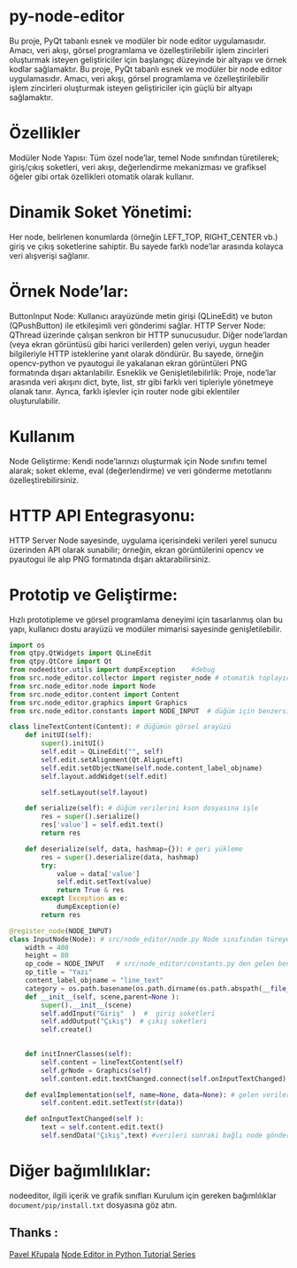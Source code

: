 # py-node-editor
Bu proje, PyQt tabanlı esnek ve modüler bir node editor uygulamasıdır. Amacı, veri akışı, görsel programlama ve özelleştirilebilir işlem zincirleri oluşturmak isteyen geliştiriciler için başlangıç düzeyinde bir altyapı ve örnek kodlar sağlamaktır. 
Bu proje, PyQt tabanlı esnek ve modüler bir node editor uygulamasıdır. Amacı, veri akışı, görsel programlama ve özelleştirilebilir işlem zincirleri oluşturmak isteyen geliştiriciler için güçlü bir altyapı sağlamaktır.

#  Özellikler
Modüler Node Yapısı:
Tüm özel node’lar, temel Node sınıfından türetilerek; giriş/çıkış soketleri, veri akışı, değerlendirme mekanizması ve grafiksel öğeler gibi ortak özellikleri otomatik olarak kullanır.

#  Dinamik Soket Yönetimi:
Her node, belirlenen konumlarda (örneğin LEFT_TOP, RIGHT_CENTER vb.) giriş ve çıkış soketlerine sahiptir. Bu sayede farklı node’lar arasında kolayca veri alışverişi sağlanır.

#  Örnek Node’lar:

  ButtonInput Node:
Kullanıcı arayüzünde metin girişi (QLineEdit) ve buton (QPushButton) ile etkileşimli veri gönderimi sağlar.
  HTTP Server Node:
QThread üzerinde çalışan senkron bir HTTP sunucusudur. Diğer node’lardan (veya ekran görüntüsü gibi harici verilerden) gelen veriyi, uygun header bilgileriyle HTTP isteklerine yanıt olarak döndürür. Bu sayede, örneğin opencv-python ve pyautogui ile yakalanan ekran görüntüleri PNG formatında dışarı aktarılabilir.
Esneklik ve Genişletilebilirlik:
Proje, node’lar arasında veri akışını dict, byte, list, str gibi farklı veri tipleriyle yönetmeye olanak tanır. Ayrıca, farklı işlevler için router node gibi eklentiler oluşturulabilir.

#  Kullanım
Node Geliştirme:
Kendi node’larınızı oluşturmak için Node sınıfını temel alarak; soket ekleme, eval (değerlendirme) ve veri gönderme metotlarını özelleştirebilirsiniz.

#  HTTP API Entegrasyonu:
HTTP Server Node sayesinde, uygulama içerisindeki verileri yerel sunucu üzerinden API olarak sunabilir; örneğin, ekran görüntülerini opencv ve pyautogui ile alıp PNG formatında dışarı aktarabilirsiniz.

 # Prototip ve Geliştirme:
Hızlı prototipleme ve görsel programlama deneyimi için tasarlanmış olan bu yapı, kullanıcı dostu arayüzü ve modüler mimarisi sayesinde genişletilebilir.

```python
import os
from qtpy.QtWidgets import QLineEdit 
from qtpy.QtCore import Qt 
from nodeeditor.utils import dumpException    #debug
from src.node_editor.collector import register_node # otomatik toplayıcı fonksiyon
from src.node_editor.node import Node
from src.node_editor.content import Content
from src.node_editor.graphics import Graphics
from src.node_editor.constants import NODE_INPUT  # düğüm için benzersiz tanımlayıcı

class lineTextContent(Content): # düğümün görsel arayüzü
    def initUI(self):
        super().initUI()   
        self.edit = QLineEdit("", self)
        self.edit.setAlignment(Qt.AlignLeft) 
        self.edit.setObjectName(self.node.content_label_objname) 
        self.layout.addWidget(self.edit)

        self.setLayout(self.layout)

    def serialize(self): # düğüm verilerini kson dosyasına işle
        res = super().serialize()
        res['value'] = self.edit.text()
        return res

    def deserialize(self, data, hashmap={}): # geri yükleme
        res = super().deserialize(data, hashmap)
        try:
            value = data['value']
            self.edit.setText(value)
            return True & res
        except Exception as e:
            dumpException(e)
        return res

@register_node(NODE_INPUT) 
class InputNode(Node): # src/node_editor/node.py Node sınıfından türeyen Düğümler
    width = 400
    height = 80 
    op_code = NODE_INPUT   # src/node_editor/constants.py den gelen benzersiz tanımlayıcı
    op_title = "Yazı"
    content_label_objname = "line_text"
    category = os.path.basename(os.path.dirname(os.path.abspath(__file__))) # kategorize etmek için bulunulan dosya adını kullan
    def __init__(self, scene,parent=None ): 
        super().__init__(scene)  
        self.addInput("Giriş"  )  #  giriş soketleri
        self.addOutput("Çıkış")  # çıkış soketleri
        self.create() 
         

    def initInnerClasses(self):
        self.content = lineTextContent(self)
        self.grNode = Graphics(self)
        self.content.edit.textChanged.connect(self.onInputTextChanged) 

    def evalImplementation(self, name=None, data=None): # gelen verileri giriş değerine göre işleme 
        self.content.edit.setText(str(data)) 

    def onInputTextChanged(self ):
        text = self.content.edit.text()   
        self.sendData("Çıkış",text) #verileri sonraki bağlı node gönder
 ```

# Diğer bağımlılıklar:
nodeeditor, ilgili içerik ve grafik sınıfları 
Kurulum için gereken bağımlılıklar ```document/pip/install.txt``` dosyasına göz atın.

## Thanks :
 
 [Pavel Křupala](https://gitlab.com/pavel.krupala/pyqt-node-editor)
 [Node Editor in Python Tutorial Series](https://www.youtube.com/watch?v=xbTLhMJARrk&list=PLZSNHzwDCOggHLThIbCxUhWTgrKVemZkz)
 
  


